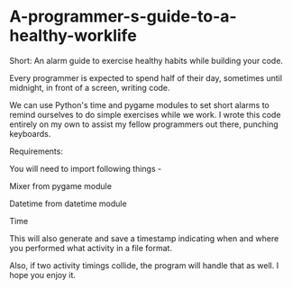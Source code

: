 # A-programmer-s-guide-to-a-healthy-worklife
Short: An alarm guide to exercise healthy habits while building your code.

Every programmer is expected to spend half of their day, sometimes until midnight, in front of a screen, writing code.

We can use Python's time and pygame modules to set short alarms to remind ourselves to do simple exercises while we work. I wrote this code entirely on my own to assist my fellow programmers out there, punching keyboards.


Requirements:

You will need to import following things -

Mixer from pygame module

Datetime from datetime module

Time



This will also generate and save a timestamp indicating when and where you performed what activity in a file format.

Also, if two activity timings collide, the program will handle that as well. I hope you enjoy it.
